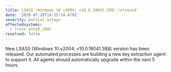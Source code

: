 ```yaml
---
title: LSASS (Windows 10 v2004; v10.0.19041.388) released
date: '2020-07-20T14:15:14.470Z'
severity: partial-outage
affectedsystems:
  - lsass_win10_2004
resolved: false
---
```

New LSASS (Windows 10 v2004; v10.0.19041.388) version has been released. Our automated processes are building a new key extraction agent to support it. All agents should automatically upgrade within the next 5 hours.

<!--- language code: en -->

